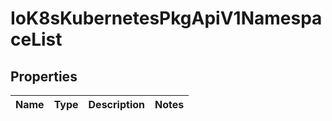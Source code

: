 
# IoK8sKubernetesPkgApiV1NamespaceList

## Properties
Name | Type | Description | Notes
------------ | ------------- | ------------- | -------------



